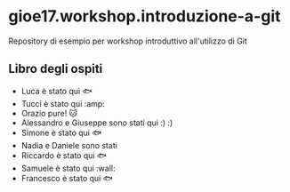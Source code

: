 # gioe17.workshop.introduzione-a-git
Repository di esempio per workshop introduttivo all'utilizzo di Git

## Libro degli ospiti

- Luca è stato qui :fish:
- Tucci è stato qui :amp:
- Orazio pure! :cat: 
- Alessandro e Giuseppe sono stati qui :) :)
- Simone è stato qui :fish:
- Nadia e Daniele sono stati 
- Riccardo è stato qui :fish:
- Samuele è stato qui :wall:
- Francesco è stato qui :fish:
